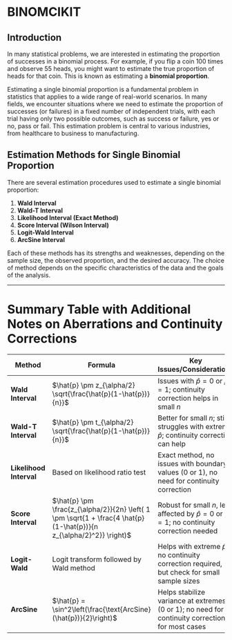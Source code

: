 # BINOMCIKIT

## Introduction
In many statistical problems, we are interested in estimating the proportion of successes in a binomial process. For example, if you flip a coin 100 times and observe 55 heads, you might want to estimate the true proportion of heads for that coin. This is known as estimating a **binomial proportion**.

Estimating a single binomial proportion is a fundamental problem in statistics that applies to a wide range of real-world scenarios. In many fields, we encounter situations where we need to estimate the proportion of successes (or failures) in a fixed number of independent trials, with each trial having only two possible outcomes, such as success or failure, yes or no, pass or fail. This estimation problem is central to various industries, from healthcare to business to manufacturing.

## Estimation Methods for Single Binomial Proportion

There are several estimation procedures used to estimate a single binomial proportion:

1. **Wald Interval**
2. **Wald-T Interval**
3. **Likelihood Interval (Exact Method)**
4. **Score Interval (Wilson Interval)**
5. **Logit-Wald Interval**
6. **ArcSine Interval**

Each of these methods has its strengths and weaknesses, depending on the sample size, the observed proportion, and the desired accuracy. The choice of method depends on the specific characteristics of the data and the goals of the analysis.

---

# Summary Table with Additional Notes on Aberrations and Continuity Corrections</font>

| Method             | Formula                                                   | Key Issues/Considerations                                    |
|--------------------|-----------------------------------------------------------|--------------------------------------------------------------|
| **Wald Interval**   | $\hat{p} \pm z_{\alpha/2} \sqrt{\frac{\hat{p}(1-\hat{p})}{n}}$ | Issues with $\hat{p} = 0$ or $\hat{p} = 1$; continuity correction helps in small $n$ |
| **Wald-T Interval** | $\hat{p} \pm t_{\alpha/2} \sqrt{\frac{\hat{p}(1-\hat{p})}{n}}$ | Better for small $n$; still struggles with extreme $\hat{p}$; continuity correction can help |
| **Likelihood Interval** | Based on likelihood ratio test                              | Exact method, no issues with boundary values (0 or 1), no need for continuity correction |
| **Score Interval**  | $\hat{p} \pm \frac{z_{\alpha/2}}{2n} \left( 1 \pm \sqrt{1 + \frac{4 \hat{p}(1-\hat{p})}{n z_{\alpha/2}^2}} \right)$ | Robust for small $n$, less affected by $\hat{p} = 0$ or $\hat{p} = 1$; no continuity correction needed |
| **Logit-Wald**      | Logit transform followed by Wald method                     | Helps with extreme $\hat{p}$; no continuity correction required, but check for small sample sizes |
| **ArcSine**         | $\hat{p} = \sin^2\left(\frac{\text{ArcSine}(\hat{p})}{2}\right)$ | Helps stabilize variance at extremes (0 or 1); no need for continuity correction for most cases |